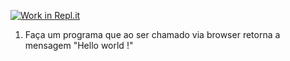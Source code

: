 [![Work in Repl.it](https://classroom.github.com/assets/work-in-replit-14baed9a392b3a25080506f3b7b6d57f295ec2978f6f33ec97e36a161684cbe9.svg)](https://classroom.github.com/online_ide?assignment_repo_id=4197104&assignment_repo_type=AssignmentRepo)
1) Faça um programa que ao ser chamado via browser retorna a mensagem "Hello world !"